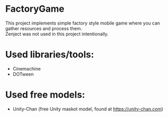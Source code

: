 # FactoryGame
This project implements simple factory style mobile game where you can gather resources and process them.<br>
Zenject was not used in this project intentionally.
# Used libraries/tools:
- Cinemachine
- DOTween
# Used free models:
- Unity-Chan (free Unity maskot model, found at https://unity-chan.com)
